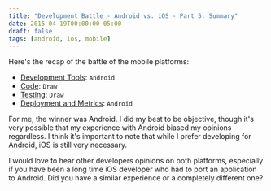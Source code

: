 ```yaml
---
title: "Development Battle - Android vs. iOS - Part 5: Summary"
date: 2015-04-19T00:00:00-05:00
draft: false
tags: [android, ios, mobile]
---
```


Here's the recap of the battle of the mobile platforms:

* [Development Tools](/2015/02/21/development-battle-android-vs-ios-part1/): `Android`
* [Code](/2015/03/16/development-battle-android-vs-ios-part2/): `Draw`
* [Testing](/2015/03/24/development-battle-android-vs-ios-part3/): `Draw`
* [Deployment and Metrics](/2015/04/19/development-battle-android-vs-ios-part4/): `Android`

<!--more-->

For me, the winner was Android. I did my best to be objective, though it's very possible that my experience with Android biased my opinions regardless. I think it's important to note that while I prefer developing for Android, iOS is still very necessary.

I would love to hear other developers opinions on both platforms, especially if you have been a long time iOS developer who had to port an application to Android. Did you have a similar experience or a completely different one?
